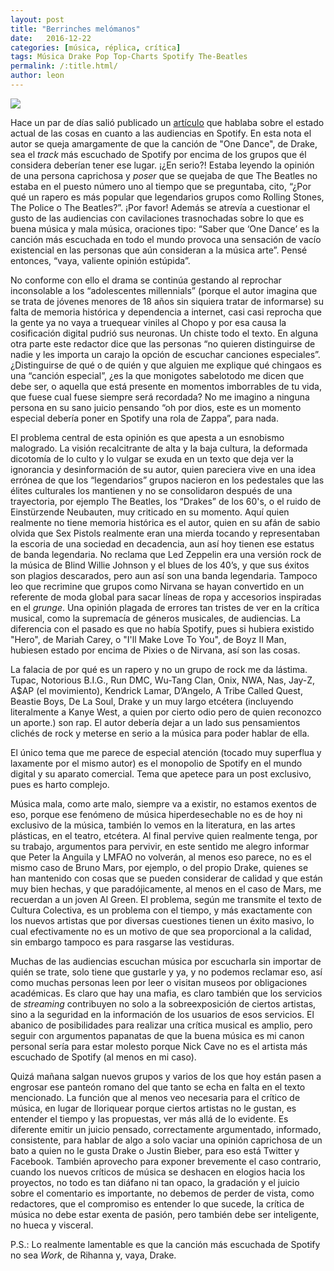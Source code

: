 ```yaml
---
layout: post
title: "Berrinches melómanos"
date:   2016-12-22
categories: [música, réplica, crítica]
tags: Música Drake Pop Top-Charts Spotify The-Beatles
permalink: /:title.html/
author: leon
---
```

![](https://img.culturacolectiva.com/content/2016/12/drake.jpg)

Hace un par de días salió publicado un [artículo](https://culturacolectiva.com/musica/la-cancion-mas-escuchada-en-spotify) que hablaba sobre el estado actual de las cosas en cuanto a las audiencias en Spotify. En esta nota el autor se queja amargamente de que la canción de "One Dance", de Drake, sea el *track* más escuchado de Spotify por encima de los grupos que él considera deberían tener ese lugar. ¡¿En serio?! Estaba leyendo la opinión de una persona caprichosa y *poser* que se quejaba de que The Beatles no estaba en el puesto número uno al tiempo que se preguntaba, cito, “¿Por qué un rapero es más popular que legendarios grupos como Rolling Stones, The Police o The Beatles?”. ¡Por favor! Además se atrevía a cuestionar el gusto de las audiencias con cavilaciones trasnochadas sobre lo que es buena música y mala música, oraciones tipo: “Saber que ‘One Dance’ es la canción más escuchada en todo el mundo provoca una sensación de vacío existencial en las personas que aún consideran a la música arte”. Pensé entonces, “vaya, valiente opinión estúpida”.

No conforme con ello el drama se continúa gestando al reprochar inconsolable a los “adolescentes millennials” (porque el autor imagina que se trata de jóvenes menores de 18 años sin siquiera tratar de informarse) su falta de memoria histórica y dependencia a internet, casi casi reprocha que la gente ya no vaya a truequear viniles al Chopo y por esa causa la cosificación digital pudrió sus neuronas. Un chiste todo el texto. En alguna otra parte este redactor dice que las personas “no quieren distinguirse de nadie y les importa un carajo la opción de escuchar canciones especiales”. ¿Distinguirse de qué o de quién y que alguien me explique qué chingaos es una “canción especial”, ¿es la que monigotes sabelotodo me dicen que debe ser, o aquella que está presente en momentos imborrables de tu vida, que fuese cual fuese siempre será recordada? No me imagino a ninguna persona en su sano juicio pensando “oh por dios, este es un momento especial debería poner en Spotify una rola de Zappa”, para nada.

El problema central de esta opinión es que apesta a un esnobismo malogrado. La visión recalcitrante de alta y la baja cultura, la deformada dicotomía de lo culto y lo vulgar se exuda en un texto que deja ver la ignorancia y desinformación de su autor, quien pareciera vive en una idea errónea de que los “legendarios” grupos nacieron en los pedestales que las élites culturales los mantienen y no se consolidaron después de una trayectoria, por ejemplo The Beatles, los “Drakes” de los 60's, o el ruido de Einstürzende Neubauten, muy criticado en su momento. Aquí quien realmente no tiene memoria histórica es el autor, quien en su afán de sabio olvida que Sex Pistols realmente eran una mierda tocando y representaban la escoria de una sociedad en decadencia, aun así hoy tienen ese estatus de banda legendaria. No reclama que Led Zeppelin era una versión rock de la música de Blind Willie Johnson y el blues de los 40’s, y que sus éxitos son plagios descarados, pero aun así son una banda legendaria. Tampoco leo que recrimine que grupos como Nirvana se hayan convertido en un referente de moda global para sacar líneas de ropa y accesorios inspiradas en el *grunge*. Una opinión plagada de errores tan tristes de ver en la crítica musical, como la supremacía de géneros musicales, de audiencias. La diferencia con el pasado es que no había Spotify, pues si hubiera existido "Hero", de Mariah Carey, o "I'll Make Love To You", de Boyz II Man, hubiesen estado por encima de Pixies o de Nirvana, así son las cosas.

La falacia de por qué es un rapero y no un grupo de rock me da lástima. Tupac, Notorious B.I.G., Run DMC, Wu-Tang Clan, Onix, NWA, Nas, Jay-Z, A$AP (el movimiento), Kendrick Lamar, D’Angelo, A Tribe Called Quest, Beastie Boys, De La Soul, Drake y un muy largo etcétera (incluyendo literalmente a Kanye West, a quien por cierto odio pero de quien reconozco un aporte.) son rap. El autor debería dejar a un lado sus pensamientos clichés de rock y meterse en serio a la música para poder hablar de ella.

El único tema que me parece de especial atención (tocado muy superflua y laxamente por el mismo autor) es el monopolio de Spotify en el mundo digital y su aparato comercial. Tema que apetece para un post exclusivo, pues es harto complejo.

Música mala, como arte malo, siempre va a existir, no estamos exentos de eso, porque ese fenómeno de música hiperdesechable no es de hoy ni exclusivo de la música, también lo vemos en la literatura, en las artes plásticas, en el teatro, etcétera. Al final pervive quien realmente tenga, por su trabajo, argumentos para pervivir, en este sentido me alegro informar que Peter la Anguila y LMFAO no volverán, al menos eso parece, no es el mismo caso de Bruno Mars, por ejemplo, o del propio Drake, quienes se han mantenido con cosas que se pueden considerar de calidad y que están muy bien hechas, y que paradójicamente, al menos en el caso de Mars, me recuerdan a un joven Al Green. El problema, según me transmite el texto de Cultura Colectiva, es un problema con el tiempo, y más exactamente con los nuevos artistas que por diversas cuestiones tienen un éxito masivo, lo cual efectivamente no es un motivo de que sea proporcional a la calidad, sin embargo tampoco es para rasgarse las vestiduras.

Muchas de las audiencias escuchan música por escucharla sin importar de quién se trate, solo tiene que gustarle y ya, y no podemos reclamar eso, así como muchas personas leen por leer o visitan museos por obligaciones académicas. Es claro que hay una mafia, es claro también que los servicios de *streaming* contribuyen no solo a la sobreexposición de ciertos artistas, sino a la seguridad en la información de los usuarios de esos servicios. El abanico de posibilidades para realizar una crítica musical es amplio, pero seguir con argumentos papanatas de que la buena música es mi canon personal sería para estar molesto porque Nick Cave no es el artista más escuchado de Spotify (al menos en mi caso).

Quizá mañana salgan nuevos grupos y varios de los que hoy están pasen a engrosar ese panteón romano del que tanto se echa en falta en el texto mencionado. La función que al menos veo necesaria para el crítico de música, en lugar de lloriquear porque ciertos artistas no le gustan, es entender el tiempo y las propuestas, ver más allá de lo evidente. Es diferente emitir un juicio pensado, correctamente argumentado, informado, consistente, para hablar de algo a solo vaciar una opinión caprichosa de un bato a quien no le gusta Drake o Justin Bieber, para eso está Twitter y Facebook. También aprovecho para exponer brevemente el caso contrario, cuando los nuevos críticos de música se deshacen en elogios hacia los proyectos, no todo es tan diáfano ni tan opaco, la gradación y el juicio sobre el comentario es importante, no debemos de perder de vista, como redactores, que el compromiso es entender lo que sucede, la crítica de música no debe estar exenta de pasión, pero también debe ser inteligente, no hueca y visceral.

P.S.: Lo realmente lamentable es que la canción más escuchada de Spotify no sea *Work*, de Rihanna y, vaya, Drake.
